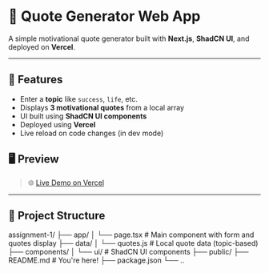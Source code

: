 # 🚀 Quote Generator Web App

A simple motivational quote generator built with **Next.js**, **ShadCN UI**, and deployed on **Vercel**.

---

## 📌 Features

- Enter a **topic** like `success`, `life`, etc.
- Displays **3 motivational quotes** from a local array
- UI built using **ShadCN UI components**
- Deployed using **Vercel**
- Live reload on code changes (in dev mode)



## 🖥️ Preview

> 🌐 [Live Demo on Vercel]( nexium-intern-assignment-1-n0be6x7vm-shayan-aamirs-projects.vercel.app )

---

## 📂 Project Structure
assignment-1/
├── app/
│ └── page.tsx # Main component with form and quotes display
├── data/
│ └── quotes.js # Local quote data (topic-based)
├── components/
│ └── ui/ # ShadCN UI components
├── public/
├── README.md # You're here!
├── package.json
└── ..
